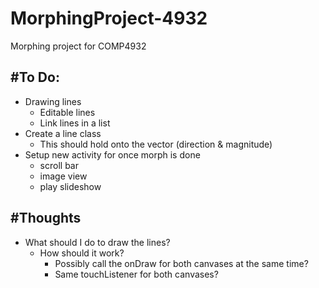 # MorphingProject-4932
Morphing project for COMP4932

#To Do:
-------
- Drawing lines
    - Editable lines
    - Link lines in a list
- Create a line class
    - This should hold onto the vector (direction & magnitude)
- Setup new activity for once morph is done
    - scroll bar
    - image view
    - play slideshow
    
#Thoughts
---------
- What should I do to draw the lines?
    - How should it work?
        - Possibly call the onDraw for both canvases at the same time?
        - Same touchListener for both canvases?
        